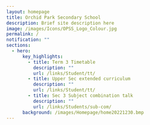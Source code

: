 ```yaml
---
layout: homepage
title: Orchid Park Secondary School
description: Brief site description here
image: /images/Icons/OPSS_Logo_Colour.jpg
permalink: /
notification: ""
sections:
  - hero:
      key_highlights:
        - title: Term 3 Timetable
          description: ""
          url: /links/Student/tt/
        - title: Upper Sec extended curriculum
          description: ""
          url: /links/Student/tt/
        - title: Sec 3 Subject combination talk
          description: ""
          url: /links/Students/sub-com/
      background: /images/Homepage/home20221230.bmp
---
```

